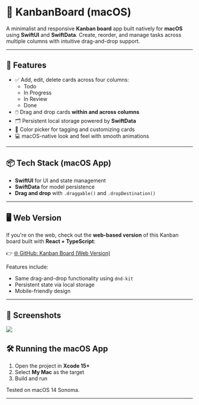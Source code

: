 # 🧩 KanbanBoard (macOS)

A minimalist and responsive **Kanban board** app built natively for **macOS** using **SwiftUI** and **SwiftData**. Create, reorder, and manage tasks across multiple columns with intuitive drag-and-drop support.

---

## 🚀 Features

- ✅ Add, edit, delete cards across four columns:
  - Todo
  - In Progress
  - In Review
  - Done
- 🖱️ Drag and drop cards **within and across columns**
- 🗂️ Persistent local storage powered by **SwiftData**
- 🎨 Color picker for tagging and customizing cards
- 💻 macOS-native look and feel with smooth animations

---

## 📦 Tech Stack (macOS App)

- **SwiftUI** for UI and state management
- **SwiftData** for model persistence
- **Drag and drop** with `.draggable()` and `.dropDestination()`

---

## 🖥️ Web Version

If you're on the web, check out the **web-based version** of this Kanban board built with **React + TypeScript**:

👉 [🌐 GitHub: Kanban Board (Web Version)](https://github.com/bii-08/Kanban-Board)

Features include:
- Same drag-and-drop functionality using `dnd-kit`
- Persistent state via local storage
- Mobile-friendly design

---

## 📸 Screenshots

![](screenshots/demo.gif)

## 🛠️ Running the macOS App

1. Open the project in **Xcode 15+**
2. Select **My Mac** as the target
3. Build and run

Tested on macOS 14 Sonoma.

---
